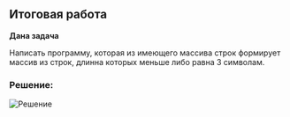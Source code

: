 ## Итоговая работа
**Дана задача**

Написать программу, которая из имеющего массива строк формирует массив из строк, длинна которых меньше либо равна 3 символам. 

### Решение: 
![Решение](https://github.com/MAKARA08/final-project/schema.png)
